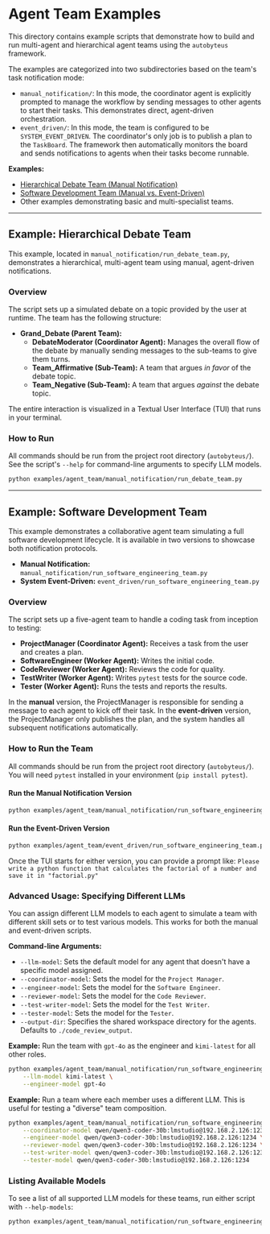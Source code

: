 # Agent Team Examples

This directory contains example scripts that demonstrate how to build and run multi-agent and hierarchical agent teams using the `autobyteus` framework.

The examples are categorized into two subdirectories based on the team's task notification mode:

-   `manual_notification/`: In this mode, the coordinator agent is explicitly prompted to manage the workflow by sending messages to other agents to start their tasks. This demonstrates direct, agent-driven orchestration.
-   `event_driven/`: In this mode, the team is configured to be `SYSTEM_EVENT_DRIVEN`. The coordinator's only job is to publish a plan to the `TaskBoard`. The framework then automatically monitors the board and sends notifications to agents when their tasks become runnable.

**Examples:**
- [Hierarchical Debate Team (Manual Notification)](#example-hierarchical-debate-team)
- [Software Development Team (Manual vs. Event-Driven)](#example-software-development-team)
- Other examples demonstrating basic and multi-specialist teams.

---

## Example: Hierarchical Debate Team

This example, located in `manual_notification/run_debate_team.py`, demonstrates a hierarchical, multi-agent team using manual, agent-driven notifications.

### Overview

The script sets up a simulated debate on a topic provided by the user at runtime. The team has the following structure:

- **Grand_Debate (Parent Team):**
  - **DebateModerator (Coordinator Agent):** Manages the overall flow of the debate by manually sending messages to the sub-teams to give them turns.
  - **Team_Affirmative (Sub-Team):** A team that argues *in favor* of the debate topic.
  - **Team_Negative (Sub-Team):** A team that argues *against* the debate topic.

The entire interaction is visualized in a Textual User Interface (TUI) that runs in your terminal.

### How to Run

All commands should be run from the project root directory (`autobyteus/`). See the script's `--help` for command-line arguments to specify LLM models.

```bash
python examples/agent_team/manual_notification/run_debate_team.py
```

---

## Example: Software Development Team

This example demonstrates a collaborative agent team simulating a full software development lifecycle. It is available in two versions to showcase both notification protocols.

- **Manual Notification:** `manual_notification/run_software_engineering_team.py`
- **System Event-Driven:** `event_driven/run_software_engineering_team.py`

### Overview

The script sets up a five-agent team to handle a coding task from inception to testing:

- **ProjectManager (Coordinator Agent):** Receives a task from the user and creates a plan.
- **SoftwareEngineer (Worker Agent):** Writes the initial code.
- **CodeReviewer (Worker Agent):** Reviews the code for quality.
- **TestWriter (Worker Agent):** Writes `pytest` tests for the source code.
- **Tester (Worker Agent):** Runs the tests and reports the results.

In the **manual** version, the ProjectManager is responsible for sending a message to each agent to kick off their task. In the **event-driven** version, the ProjectManager only publishes the plan, and the system handles all subsequent notifications automatically.

### How to Run the Team

All commands should be run from the project root directory (`autobyteus/`). You will need `pytest` installed in your environment (`pip install pytest`).

#### Run the Manual Notification Version

```bash
python examples/agent_team/manual_notification/run_software_engineering_team.py
```

#### Run the Event-Driven Version

```bash
python examples/agent_team/event_driven/run_software_engineering_team.py
```

Once the TUI starts for either version, you can provide a prompt like: `Please write a python function that calculates the factorial of a number and save it in "factorial.py"`

### Advanced Usage: Specifying Different LLMs

You can assign different LLM models to each agent to simulate a team with different skill sets or to test various models. This works for both the manual and event-driven scripts.

**Command-line Arguments:**

-   `--llm-model`: Sets the default model for any agent that doesn't have a specific model assigned.
-   `--coordinator-model`: Sets the model for the `Project Manager`.
-   `--engineer-model`: Sets the model for the `Software Engineer`.
-   `--reviewer-model`: Sets the model for the `Code Reviewer`.
-   `--test-writer-model`: Sets the model for the `Test Writer`.
-   `--tester-model`: Sets the model for the `Tester`.
-   `--output-dir`: Specifies the shared workspace directory for the agents. Defaults to `./code_review_output`.

**Example:** Run the team with `gpt-4o` as the engineer and `kimi-latest` for all other roles.

```bash
python examples/agent_team/manual_notification/run_software_engineering_team.py \
    --llm-model kimi-latest \
    --engineer-model gpt-4o
```

**Example:** Run a team where each member uses a different LLM. This is useful for testing a "diverse" team composition.

```bash
python examples/agent_team/manual_notification/run_software_engineering_team.py \
    --coordinator-model qwen/qwen3-coder-30b:lmstudio@192.168.2.126:1234 \
    --engineer-model qwen/qwen3-coder-30b:lmstudio@192.168.2.126:1234 \
    --reviewer-model qwen/qwen3-coder-30b:lmstudio@192.168.2.126:1234 \
    --test-writer-model qwen/qwen3-coder-30b:lmstudio@192.168.2.126:1234 \
    --tester-model qwen/qwen3-coder-30b:lmstudio@192.168.2.126:1234
```

### Listing Available Models

To see a list of all supported LLM models for these teams, run either script with `--help-models`:

```bash
python examples/agent_team/manual_notification/run_software_engineering_team.py --help-models
```
